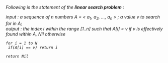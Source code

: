 <i>Following is the statement of the <b>linear search problem</b> :
<p>
input : a sequence of n numbers A = < a<sub>1</sub>, a<sub>2</sub>, ..., a<sub>n</sub> > ; a value v to search for in A;  </br>
output :  the index i within the range [1..n] such that A[i] = v if v is effectively found within A, Nil otherwise

  
    for i = 1 to N
     if(A[i] == v) return i
    
    return Nil
